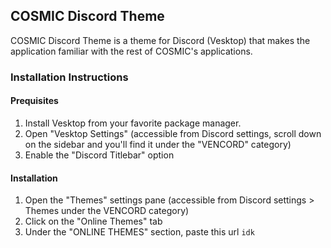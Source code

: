 ## COSMIC Discord Theme
COSMIC Discord Theme is a theme for Discord (Vesktop) that makes the application familiar with the rest of COSMIC's applications.

### Installation Instructions
#### Prequisites
1. Install Vesktop from your favorite package manager.
2. Open "Vesktop Settings" (accessible from Discord settings, scroll down on the sidebar and you'll find it under the "VENCORD" category)
4. Enable the "Discord Titlebar" option

#### Installation
1. Open the "Themes" settings pane (accessible from Discord settings > Themes under the VENCORD category)
2. Click on the "Online Themes" tab
3. Under the "ONLINE THEMES" section, paste this url `idk`
